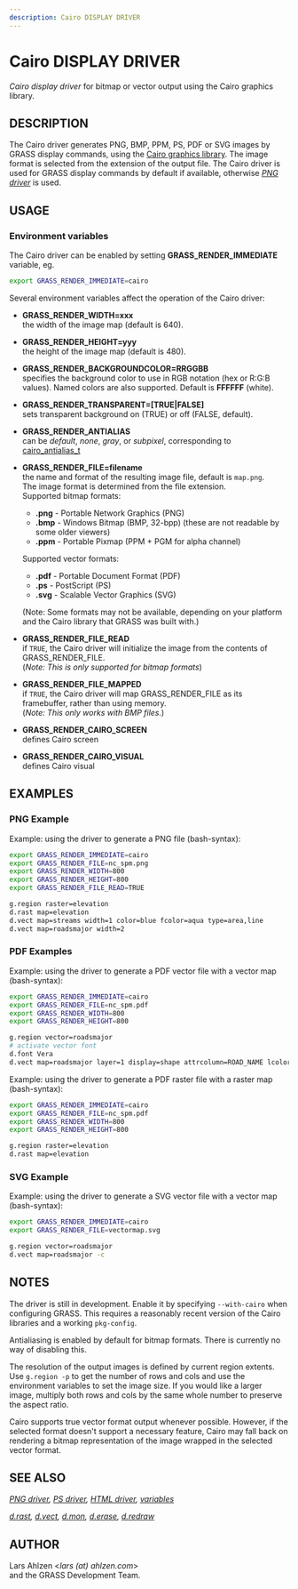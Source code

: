 ```yaml
---
description: Cairo DISPLAY DRIVER
---
```


# Cairo DISPLAY DRIVER

*Cairo display driver* for bitmap or vector output using the Cairo
graphics library.

## DESCRIPTION

The Cairo driver generates PNG, BMP, PPM, PS, PDF or SVG images by GRASS
display commands, using the [Cairo graphics
library](https://www.cairographics.org/). The image format is selected
from the extension of the output file. The Cairo driver is used for
GRASS display commands by default if available, otherwise *[PNG
driver](pngdriver.md)* is used.

## USAGE

### Environment variables

The Cairo driver can be enabled by setting **GRASS_RENDER_IMMEDIATE**
variable, eg.

```sh
export GRASS_RENDER_IMMEDIATE=cairo
```

Several environment variables affect the operation of the Cairo driver:

- **GRASS_RENDER_WIDTH=xxx**  
  the width of the image map (default is 640).
- **GRASS_RENDER_HEIGHT=yyy**  
  the height of the image map (default is 480).
- **GRASS_RENDER_BACKGROUNDCOLOR=RRGGBB**  
  specifies the background color to use in RGB notation (hex or R:G:B
  values). Named colors are also supported. Default is **FFFFFF**
  (white).
- **GRASS_RENDER_TRANSPARENT=\[TRUE\|FALSE\]**  
  sets transparent background on (TRUE) or off (FALSE, default).
- **GRASS_RENDER_ANTIALIAS**  
  can be *default*, *none*, *gray*, or *subpixel*, corresponding to
  [cairo_antialias_t](https://www.cairographics.org/manual/cairo-cairo-t.html#cairo-antialias-t)
- **GRASS_RENDER_FILE=filename**  
  the name and format of the resulting image file, default is
  `map.png`.  
  The image format is determined from the file extension.  
  Supported bitmap formats:
  - **.png** - Portable Network Graphics (PNG)
  - **.bmp** - Windows Bitmap (BMP, 32-bpp) (these are not readable by
    some older viewers)
  - **.ppm** - Portable Pixmap (PPM + PGM for alpha channel)

  Supported vector formats:
  - **.pdf** - Portable Document Format (PDF)
  - **.ps** - PostScript (PS)
  - **.svg** - Scalable Vector Graphics (SVG)

  (Note: Some formats may not be available, depending on your platform
  and the Cairo library that GRASS was built with.)
- **GRASS_RENDER_FILE_READ**  
  if `TRUE`, the Cairo driver will initialize the image from the
  contents of GRASS_RENDER_FILE.  
  (*Note: This is only supported for bitmap formats*)
- **GRASS_RENDER_FILE_MAPPED**  
  if `TRUE`, the Cairo driver will map GRASS_RENDER_FILE as its
  framebuffer, rather than using memory.  
  (*Note: This only works with BMP files.*)
- **GRASS_RENDER_CAIRO_SCREEN**  
  defines Cairo screen
- **GRASS_RENDER_CAIRO_VISUAL**  
  defines Cairo visual

## EXAMPLES

### PNG Example

Example: using the driver to generate a PNG file (bash-syntax):

```sh
export GRASS_RENDER_IMMEDIATE=cairo
export GRASS_RENDER_FILE=nc_spm.png
export GRASS_RENDER_WIDTH=800
export GRASS_RENDER_HEIGHT=800
export GRASS_RENDER_FILE_READ=TRUE

g.region raster=elevation
d.rast map=elevation
d.vect map=streams width=1 color=blue fcolor=aqua type=area,line
d.vect map=roadsmajor width=2
```

### PDF Examples

Example: using the driver to generate a PDF vector file with a vector
map (bash-syntax):

```sh
export GRASS_RENDER_IMMEDIATE=cairo
export GRASS_RENDER_FILE=nc_spm.pdf
export GRASS_RENDER_WIDTH=800
export GRASS_RENDER_HEIGHT=800

g.region vector=roadsmajor
# activate vector font
d.font Vera
d.vect map=roadsmajor layer=1 display=shape attrcolumn=ROAD_NAME lcolor=0:90:255
```

Example: using the driver to generate a PDF raster file with a raster
map (bash-syntax):

```sh
export GRASS_RENDER_IMMEDIATE=cairo
export GRASS_RENDER_FILE=nc_spm.pdf
export GRASS_RENDER_WIDTH=800
export GRASS_RENDER_HEIGHT=800

g.region raster=elevation
d.rast map=elevation
```

### SVG Example

Example: using the driver to generate a SVG vector file with a vector
map (bash-syntax):

```sh
export GRASS_RENDER_IMMEDIATE=cairo
export GRASS_RENDER_FILE=vectormap.svg

g.region vector=roadsmajor
d.vect map=roadsmajor -c
```

## NOTES

The driver is still in development. Enable it by specifying
`--with-cairo` when configuring GRASS. This requires a reasonably recent
version of the Cairo libraries and a working `pkg-config`.

Antialiasing is enabled by default for bitmap formats. There is
currently no way of disabling this.

The resolution of the output images is defined by current region
extents. Use `g.region -p` to get the number of rows and cols and use
the environment variables to set the image size. If you would like a
larger image, multiply both rows and cols by the same whole number to
preserve the aspect ratio.

Cairo supports true vector format output whenever possible. However, if
the selected format doesn't support a necessary feature, Cairo may fall
back on rendering a bitmap representation of the image wrapped in the
selected vector format.

## SEE ALSO

*[PNG driver](pngdriver.md), [PS driver](psdriver.md), [HTML
driver](htmldriver.md), [variables](variables.md)*

*[d.rast](d.rast.md), [d.vect](d.vect.md), [d.mon](d.mon.md),
[d.erase](d.erase.md), [d.redraw](d.redraw.md)*

## AUTHOR

Lars Ahlzen \<*lars (at) ahlzen.com*\>  
and the GRASS Development Team.
